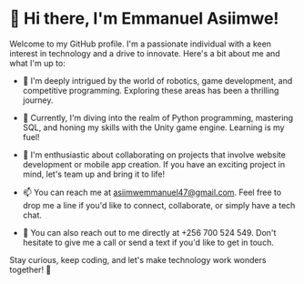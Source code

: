 # 👋 Hi there, I'm Emmanuel Asiimwe!

Welcome to my GitHub profile. I'm a passionate individual with a keen interest in technology and a drive to innovate. Here's a bit about me and what I'm up to:

- 👀 I'm deeply intrigued by the world of robotics, game development, and competitive programming. Exploring these areas has been a thrilling journey.

- 🌱 Currently, I'm diving into the realm of Python programming, mastering SQL, and honing my skills with the Unity game engine. Learning is my fuel!

- 💞️ I'm enthusiastic about collaborating on projects that involve website development or mobile app creation. If you have an exciting project in mind, let's team up and bring it to life!

- 📫 You can reach me at asiimwemmanuel47@gmail.com. Feel free to drop me a line if you'd like to connect, collaborate, or simply have a tech chat.

- 🤙 You can also reach out to me directly at +256 700 524 549. Don't hesitate to give me a call or send a text if you'd like to get in touch.

Stay curious, keep coding, and let's make technology work wonders together! 🚀
